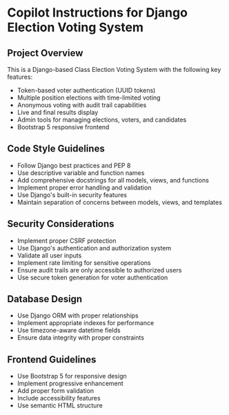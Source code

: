 # Copilot Instructions for Django Election Voting System

<!-- Use this file to provide workspace-specific custom instructions to Copilot. For more details, visit https://code.visualstudio.com/docs/copilot/copilot-customization#_use-a-githubcopilotinstructionsmd-file -->

## Project Overview

This is a Django-based Class Election Voting System with the following key features:

- Token-based voter authentication (UUID tokens)
- Multiple position elections with time-limited voting
- Anonymous voting with audit trail capabilities
- Live and final results display
- Admin tools for managing elections, voters, and candidates
- Bootstrap 5 responsive frontend

## Code Style Guidelines

- Follow Django best practices and PEP 8
- Use descriptive variable and function names
- Add comprehensive docstrings for all models, views, and functions
- Implement proper error handling and validation
- Use Django's built-in security features
- Maintain separation of concerns between models, views, and templates

## Security Considerations

- Implement proper CSRF protection
- Use Django's authentication and authorization system
- Validate all user inputs
- Implement rate limiting for sensitive operations
- Ensure audit trails are only accessible to authorized users
- Use secure token generation for voter authentication

## Database Design

- Use Django ORM with proper relationships
- Implement appropriate indexes for performance
- Use timezone-aware datetime fields
- Ensure data integrity with proper constraints

## Frontend Guidelines

- Use Bootstrap 5 for responsive design
- Implement progressive enhancement
- Add proper form validation
- Include accessibility features
- Use semantic HTML structure

